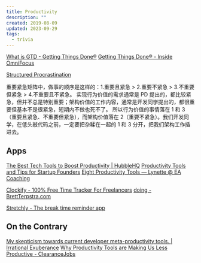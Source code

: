 ```yaml
---
title: Productivity
description: ""
created: 2019-08-09
updated: 2023-09-29
tags:
  - trivia
---
```


[What is GTD - Getting Things Done®](https://gettingthingsdone.com/what-is-gtd/)
[Getting Things Done® - Inside OmniFocus](https://inside.omnifocus.com/gtd)

[Structured Procrastination](http://www.structuredprocrastination.com/)

重要紧急矩阵中，做事的顺序是这样的：1.重要且紧急 > 2.重要不紧急 > 3.不重要但紧急 > 4.不重要且不紧急。
实现行为价值的需求通常是 PD 提出的，都比较紧急，但并不总是特别重要；架构价值的工作内容，通常是开发同学提出的，都很重要但基本不是很紧急，短期内不做也死不了。
所以行为价值的事情落在 1 和 3（重要且紧急、不重要但紧急），而架构价值落在 2（重要不紧急）。我们开发同学，在低头敲代码之前，一定要把杂糅在一起的 1 和 3 分开，把我们架构工作插进去。

## Apps

[The Best Tech Tools to Boost Productivity | HubbleHQ](https://hubblehq.com/blog/best-tech-tools-to-boost-productivity)
[Productivity Tools and Tips for Startup Founders](https://monamiejanine.com/blog/productivity-tools-tips-for-entrepreneurs)
[Eight Productivity Tools — Lynette @ EA Coaching](https://effectivealtruismcoaching.com/blog/2020/5/14/eight-productivity-tools)

[Clockify - 100% Free Time Tracker For Freelancers](https://clockify.me/freelance-time-tracking)
[doing - BrettTerpstra.com](https://brettterpstra.com/projects/doing/)

[Stretchly - The break time reminder app](https://hovancik.net/stretchly/downloads/)

## On the Contrary

[My skepticism towards current developer meta-productivity tools. | Irrational Exuberance](https://lethain.com/developer-meta-productivity-tools/)
[Why Productivity Tools are Making Us Less Productive - ClearanceJobs](https://news.clearancejobs.com/2019/05/22/why-productivity-tools-are-making-us-less-productive/)
